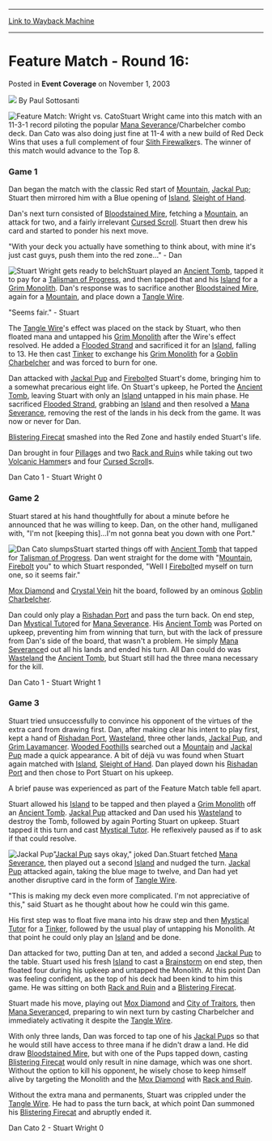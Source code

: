 
---
[Link to Wayback Machine](https://web.archive.org/web/20220129014623/https://magic.wizards.com/en/articles/archive/event-coverage/feature-match-round-16-2003-11-01)

[_metadata_:author]:- "Paul Sottosanti"
[_metadata_:description]:- "Stuart Wright came into this match with an 11-3-1 record piloting the popular Mana Severance/Charbelcher combo deck. Dan Cato was also doing just fine at 11-4 with a new build of Red Deck Wins that uses a full complement of four Slith Firewalkers. The winner of this match would advance to the Top 8.Game 1Dan began the match with the classic Red start of Mountain, Jackal Pup;"
[_metadata_:generator]:- "Drupal 7 (http://drupal.org)"
[_metadata_:node]:- "799786"
[_metadata_:publish_date]:- "2003-11-01"
[_metadata_:source]:- "div-main-content"
[_metadata_:title]:- "Feature Match - Round 16:"
[_metadata_:wayback_capture_timestamp]:- "2022-01-29 01:46:23"
[_metadata_:wayback_raw_url]:- "https://web.archive.org/web/20220129014623id_/https://magic.wizards.com/en/articles/archive/event-coverage/feature-match-round-16-2003-11-01"
[_metadata_:wayback_url]:- "https://magic.wizards.com/en/articles/archive/event-coverage/feature-match-round-16-2003-11-01"
---


Feature Match - Round 16:
=========================



 Posted in **Event Coverage**
 on November 1, 2003 






![](https://media.magic.wizards.com/styles/auth_small/public/images/person/authorpic_paulsottosanti.jpg)
By Paul Sottosanti











![Feature Match: Wright vs. Cato](https://media.magic.wizards.com/image_legacy_migration/sideboard/images/ptno03/835.jpg)Stuart Wright came into this match with an 11-3-1 record piloting the popular [Mana Severance](https://gatherer.wizards.com/Pages/Card/Details.aspx?name=Mana+Severance)/Charbelcher combo deck. Dan Cato was also doing just fine at 11-4 with a new build of Red Deck Wins that uses a full complement of four [Slith Firewalker](https://gatherer.wizards.com/Pages/Card/Details.aspx?name=Slith+Firewalker)s. The winner of this match would advance to the Top 8.

### Game 1

Dan began the match with the classic Red start of [Mountain](https://gatherer.wizards.com/Pages/Card/Details.aspx?name=Mountain), [Jackal Pup](https://gatherer.wizards.com/Pages/Card/Details.aspx?name=Jackal+Pup); Stuart then mirrored him with a Blue opening of [Island](https://gatherer.wizards.com/Pages/Card/Details.aspx?name=Island), [Sleight of Hand](https://gatherer.wizards.com/Pages/Card/Details.aspx?name=Sleight+of+Hand).

Dan's next turn consisted of [Bloodstained Mire](https://gatherer.wizards.com/Pages/Card/Details.aspx?name=Bloodstained+Mire), fetching a [Mountain](https://gatherer.wizards.com/Pages/Card/Details.aspx?name=Mountain), an attack for two, and a fairly irrelevant [Cursed Scroll](https://gatherer.wizards.com/Pages/Card/Details.aspx?name=Cursed+Scroll). Stuart then drew his card and started to ponder his next move.

"With your deck you actually have something to think about, with mine it's just cast guys, push them into the red zone…" - Dan

![Stuart Wright gets ready to belch](https://media.magic.wizards.com/image_legacy_migration/sideboard/images/ptno03/837.jpg)Stuart played an [Ancient Tomb](https://gatherer.wizards.com/Pages/Card/Details.aspx?name=Ancient+Tomb), tapped it to pay for a [Talisman of Progress](https://gatherer.wizards.com/Pages/Card/Details.aspx?name=Talisman+of+Progress), and then tapped that and his [Island](https://gatherer.wizards.com/Pages/Card/Details.aspx?name=Island) for a [Grim Monolith](https://gatherer.wizards.com/Pages/Card/Details.aspx?name=Grim+Monolith). Dan's response was to sacrifice another [Bloodstained Mire](https://gatherer.wizards.com/Pages/Card/Details.aspx?name=Bloodstained+Mire), again for a [Mountain](https://gatherer.wizards.com/Pages/Card/Details.aspx?name=Mountain), and place down a [Tangle Wire](https://gatherer.wizards.com/Pages/Card/Details.aspx?name=Tangle+Wire).

"Seems fair." - Stuart

The [Tangle Wire](https://gatherer.wizards.com/Pages/Card/Details.aspx?name=Tangle+Wire)'s effect was placed on the stack by Stuart, who then floated mana and untapped his [Grim Monolith](https://gatherer.wizards.com/Pages/Card/Details.aspx?name=Grim+Monolith) after the Wire's effect resolved. He added a [Flooded Strand](https://gatherer.wizards.com/Pages/Card/Details.aspx?name=Flooded+Strand) and sacrificed it for an [Island](https://gatherer.wizards.com/Pages/Card/Details.aspx?name=Island), falling to 13. He then cast [Tinker](https://gatherer.wizards.com/Pages/Card/Details.aspx?name=Tinker) to exchange his [Grim Monolith](https://gatherer.wizards.com/Pages/Card/Details.aspx?name=Grim+Monolith) for a [Goblin Charbelcher](https://gatherer.wizards.com/Pages/Card/Details.aspx?name=Goblin+Charbelcher) and was forced to burn for one.

Dan attacked with [Jackal Pup](https://gatherer.wizards.com/Pages/Card/Details.aspx?name=Jackal+Pup) and [Firebolt](https://gatherer.wizards.com/Pages/Card/Details.aspx?name=Firebolt)ed Stuart's dome, bringing him to a somewhat precarious eight life. On Stuart's upkeep, he Ported the [Ancient Tomb](https://gatherer.wizards.com/Pages/Card/Details.aspx?name=Ancient+Tomb), leaving Stuart with only an [Island](https://gatherer.wizards.com/Pages/Card/Details.aspx?name=Island) untapped in his main phase. He sacrificed [Flooded Strand](https://gatherer.wizards.com/Pages/Card/Details.aspx?name=Flooded+Strand), grabbing an [Island](https://gatherer.wizards.com/Pages/Card/Details.aspx?name=Island) and then resolved a [Mana Severance](https://gatherer.wizards.com/Pages/Card/Details.aspx?name=Mana+Severance), removing the rest of the lands in his deck from the game. It was now or never for Dan.

[Blistering Firecat](https://gatherer.wizards.com/Pages/Card/Details.aspx?name=Blistering+Firecat) smashed into the Red Zone and hastily ended Stuart's life.

Dan brought in four [Pillage](https://gatherer.wizards.com/Pages/Card/Details.aspx?name=Pillage)s and two [Rack and Ruin](https://gatherer.wizards.com/Pages/Card/Details.aspx?name=Rack+and+Ruin)s while taking out two [Volcanic Hammer](https://gatherer.wizards.com/Pages/Card/Details.aspx?name=Volcanic+Hammer)s and four [Cursed Scroll](https://gatherer.wizards.com/Pages/Card/Details.aspx?name=Cursed+Scroll)s.

Dan Cato 1 - Stuart Wright 0

### Game 2

Stuart stared at his hand thoughtfully for about a minute before he announced that he was willing to keep. Dan, on the other hand, mulliganed with, "I'm not [keeping this]…I'm not gonna beat you down with one Port."

![Dan Cato slumps](https://media.magic.wizards.com/image_legacy_migration/sideboard/images/ptno03/836.jpg)Stuart started things off with [Ancient Tomb](https://gatherer.wizards.com/Pages/Card/Details.aspx?name=Ancient+Tomb) that tapped for [Talisman of Progress](https://gatherer.wizards.com/Pages/Card/Details.aspx?name=Talisman+of+Progress). Dan went straight for the dome with "[Mountain](https://gatherer.wizards.com/Pages/Card/Details.aspx?name=Mountain), [Firebolt](https://gatherer.wizards.com/Pages/Card/Details.aspx?name=Firebolt) you" to which Stuart responded, "Well I [Firebolt](https://gatherer.wizards.com/Pages/Card/Details.aspx?name=Firebolt)ed myself on turn one, so it seems fair."

[Mox Diamond](https://gatherer.wizards.com/Pages/Card/Details.aspx?name=Mox+Diamond) and [Crystal Vein](https://gatherer.wizards.com/Pages/Card/Details.aspx?name=Crystal+Vein) hit the board, followed by an ominous [Goblin Charbelcher](https://gatherer.wizards.com/Pages/Card/Details.aspx?name=Goblin+Charbelcher).

Dan could only play a [Rishadan Port](https://gatherer.wizards.com/Pages/Card/Details.aspx?name=Rishadan+Port) and pass the turn back. On end step, Dan [Mystical Tutor](https://gatherer.wizards.com/Pages/Card/Details.aspx?name=Mystical+Tutor)ed for [Mana Severance](https://gatherer.wizards.com/Pages/Card/Details.aspx?name=Mana+Severance). His [Ancient Tomb](https://gatherer.wizards.com/Pages/Card/Details.aspx?name=Ancient+Tomb) was Ported on upkeep, preventing him from winning that turn, but with the lack of pressure from Dan's side of the board, that wasn't a problem. He simply [Mana Severance](https://gatherer.wizards.com/Pages/Card/Details.aspx?name=Mana+Severance)d out all his lands and ended his turn. All Dan could do was [Wasteland](https://gatherer.wizards.com/Pages/Card/Details.aspx?name=Wasteland) the [Ancient Tomb](https://gatherer.wizards.com/Pages/Card/Details.aspx?name=Ancient+Tomb), but Stuart still had the three mana necessary for the kill.

Dan Cato 1 - Stuart Wright 1

### Game 3

Stuart tried unsuccessfully to convince his opponent of the virtues of the extra card from drawing first. Dan, after making clear his intent to play first, kept a hand of [Rishadan Port](https://gatherer.wizards.com/Pages/Card/Details.aspx?name=Rishadan+Port), [Wasteland](https://gatherer.wizards.com/Pages/Card/Details.aspx?name=Wasteland), three other lands, [Jackal Pup](https://gatherer.wizards.com/Pages/Card/Details.aspx?name=Jackal+Pup), and [Grim Lavamancer](https://gatherer.wizards.com/Pages/Card/Details.aspx?name=Grim+Lavamancer). [Wooded Foothills](https://gatherer.wizards.com/Pages/Card/Details.aspx?name=Wooded+Foothills) searched out a [Mountain](https://gatherer.wizards.com/Pages/Card/Details.aspx?name=Mountain) and [Jackal Pup](https://gatherer.wizards.com/Pages/Card/Details.aspx?name=Jackal+Pup) made a quick appearance. A bit of déjà vu was found when Stuart again matched with [Island](https://gatherer.wizards.com/Pages/Card/Details.aspx?name=Island), [Sleight of Hand](https://gatherer.wizards.com/Pages/Card/Details.aspx?name=Sleight+of+Hand). Dan played down his [Rishadan Port](https://gatherer.wizards.com/Pages/Card/Details.aspx?name=Rishadan+Port) and then chose to Port Stuart on his upkeep.

A brief pause was experienced as part of the Feature Match table fell apart.

Stuart allowed his [Island](https://gatherer.wizards.com/Pages/Card/Details.aspx?name=Island) to be tapped and then played a [Grim Monolith](https://gatherer.wizards.com/Pages/Card/Details.aspx?name=Grim+Monolith) off an [Ancient Tomb](https://gatherer.wizards.com/Pages/Card/Details.aspx?name=Ancient+Tomb). [Jackal Pup](https://gatherer.wizards.com/Pages/Card/Details.aspx?name=Jackal+Pup) attacked and Dan used his [Wasteland](https://gatherer.wizards.com/Pages/Card/Details.aspx?name=Wasteland) to destroy the Tomb, followed by again Porting Stuart on upkeep. Stuart tapped it this turn and cast [Mystical Tutor](https://gatherer.wizards.com/Pages/Card/Details.aspx?name=Mystical+Tutor). He reflexively paused as if to ask if that could resolve.

![Jackal Pup](http://gatherer.wizards.com/Handlers/Image.ashx?type=card&name=Jackal+Pup)"[Jackal Pup](https://gatherer.wizards.com/Pages/Card/Details.aspx?name=Jackal+Pup) says okay," joked Dan.Stuart fetched [Mana Severance](https://gatherer.wizards.com/Pages/Card/Details.aspx?name=Mana+Severance), then played out a second [Island](https://gatherer.wizards.com/Pages/Card/Details.aspx?name=Island) and nudged the turn. [Jackal Pup](https://gatherer.wizards.com/Pages/Card/Details.aspx?name=Jackal+Pup) attacked again, taking the blue mage to twelve, and Dan had yet another disruptive card in the form of [Tangle Wire](https://gatherer.wizards.com/Pages/Card/Details.aspx?name=Tangle+Wire).

"This is making my deck even more complicated. I'm not appreciative of this," said Stuart as he thought about how he could win this game.

His first step was to float five mana into his draw step and then [Mystical Tutor](https://gatherer.wizards.com/Pages/Card/Details.aspx?name=Mystical+Tutor) for a [Tinker](https://gatherer.wizards.com/Pages/Card/Details.aspx?name=Tinker), followed by the usual play of untapping his Monolith. At that point he could only play an [Island](https://gatherer.wizards.com/Pages/Card/Details.aspx?name=Island) and be done.

Dan attacked for two, putting Dan at ten, and added a second [Jackal Pup](https://gatherer.wizards.com/Pages/Card/Details.aspx?name=Jackal+Pup) to the table. Stuart used his fresh [Island](https://gatherer.wizards.com/Pages/Card/Details.aspx?name=Island) to cast a [Brainstorm](https://gatherer.wizards.com/Pages/Card/Details.aspx?name=Brainstorm) on end step, then floated four during his upkeep and untapped the Monolith. At this point Dan was feeling confident, as the top of his deck had been kind to him this game. He was sitting on both [Rack and Ruin](https://gatherer.wizards.com/Pages/Card/Details.aspx?name=Rack+and+Ruin) and a [Blistering Firecat](https://gatherer.wizards.com/Pages/Card/Details.aspx?name=Blistering+Firecat).

Stuart made his move, playing out [Mox Diamond](https://gatherer.wizards.com/Pages/Card/Details.aspx?name=Mox+Diamond) and [City of Traitors](https://gatherer.wizards.com/Pages/Card/Details.aspx?name=City+of+Traitors), then [Mana Severance](https://gatherer.wizards.com/Pages/Card/Details.aspx?name=Mana+Severance)d, preparing to win next turn by casting Charbelcher and immediately activating it despite the [Tangle Wire](https://gatherer.wizards.com/Pages/Card/Details.aspx?name=Tangle+Wire).

With only three lands, Dan was forced to tap one of his [Jackal Pup](https://gatherer.wizards.com/Pages/Card/Details.aspx?name=Jackal+Pup)s so that he would still have access to three mana if he didn't draw a land. He did draw [Bloodstained Mire](https://gatherer.wizards.com/Pages/Card/Details.aspx?name=Bloodstained+Mire), but with one of the Pups tapped down, casting [Blistering Firecat](https://gatherer.wizards.com/Pages/Card/Details.aspx?name=Blistering+Firecat) would only result in nine damage, which was one short. Without the option to kill his opponent, he wisely chose to keep himself alive by targeting the Monolith and the [Mox Diamond](https://gatherer.wizards.com/Pages/Card/Details.aspx?name=Mox+Diamond) with [Rack and Ruin](https://gatherer.wizards.com/Pages/Card/Details.aspx?name=Rack+and+Ruin).

Without the extra mana and permanents, Stuart was crippled under the [Tangle Wire](https://gatherer.wizards.com/Pages/Card/Details.aspx?name=Tangle+Wire). He had to pass the turn back, at which point Dan summoned his [Blistering Firecat](https://gatherer.wizards.com/Pages/Card/Details.aspx?name=Blistering+Firecat) and abruptly ended it.

Dan Cato 2 - Stuart Wright 0







